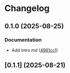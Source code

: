 # Changelog

## 0.1.0 (2025-08-25)


### Documentation

* Add intro.md ([4981cc1](https://github.com/SE-UP/snakemake-storage-plugin-git/commit/4981cc118481029b739ee6eba15393196f1c17ab))

## [0.1.1] (2025-08-21)
